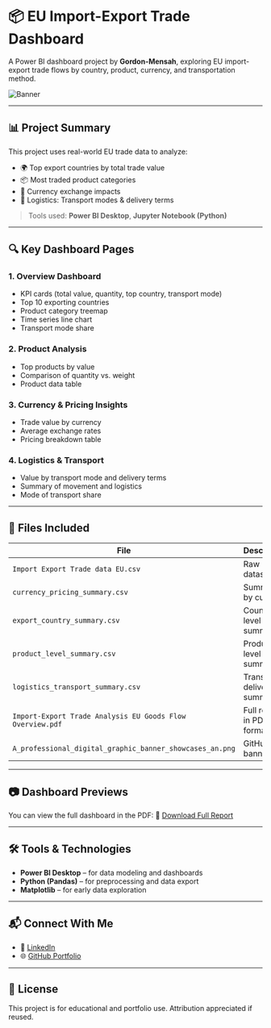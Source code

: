 # 📦 EU Import-Export Trade Dashboard

A Power BI dashboard project by **Gordon-Mensah**, exploring EU import-export trade flows by country, product, currency, and transportation method.

![Banner](./A_professional_digital_graphic_banner_showcases_an.png)

---

## 📊 Project Summary

This project uses real-world EU trade data to analyze:
- 🌍 Top export countries by total trade value
- 📦 Most traded product categories
- 💱 Currency exchange impacts
- 🚚 Logistics: Transport modes & delivery terms

> Tools used: **Power BI Desktop**, **Jupyter Notebook (Python)**

---

## 🔍 Key Dashboard Pages

### 1. **Overview Dashboard**
- KPI cards (total value, quantity, top country, transport mode)
- Top 10 exporting countries
- Product category treemap
- Time series line chart
- Transport mode share

### 2. **Product Analysis**
- Top products by value
- Comparison of quantity vs. weight
- Product data table

### 3. **Currency & Pricing Insights**
- Trade value by currency
- Average exchange rates
- Pricing breakdown table

### 4. **Logistics & Transport**
- Value by transport mode and delivery terms
- Summary of movement and logistics
- Mode of transport share

---

## 📁 Files Included

| File | Description |
|------|-------------|
| `Import Export Trade data EU.csv` | Raw dataset |
| `currency_pricing_summary.csv` | Summary by currency |
| `export_country_summary.csv` | Country-level summary |
| `product_level_summary.csv` | Product-level summary |
| `logistics_transport_summary.csv` | Transport & delivery summary |
| `Import-Export Trade Analysis EU Goods Flow Overview.pdf` | Full report in PDF format |
| `A_professional_digital_graphic_banner_showcases_an.png` | GitHub banner |

---

## 📷 Dashboard Previews

You can view the full dashboard in the PDF:
📄 [Download Full Report](./Import-Export%20Trade%20Analysis%20EU%20Goods%20Flow%20Overview.pdf)

---

## 🛠️ Tools & Technologies

- **Power BI Desktop** – for data modeling and dashboards  
- **Python (Pandas)** – for preprocessing and data export  
- **Matplotlib** – for early data exploration  

---

## 📬 Connect With Me

- 💼 [LinkedIn](https://www.linkedin.com/)
- 🌐 [GitHub Portfolio](https://github.com/Gordon-Mensah)

---

## 📌 License

This project is for educational and portfolio use. Attribution appreciated if reused.
